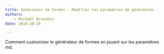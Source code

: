 ```yaml
---
title: Générateur de formes - Modifier les paramètres de génération
authors:
    - Mickaël Brasebin
date: 2018-10-26

---
```


Comment customizer le générateur de formes en jouant sur les paramètres md.
